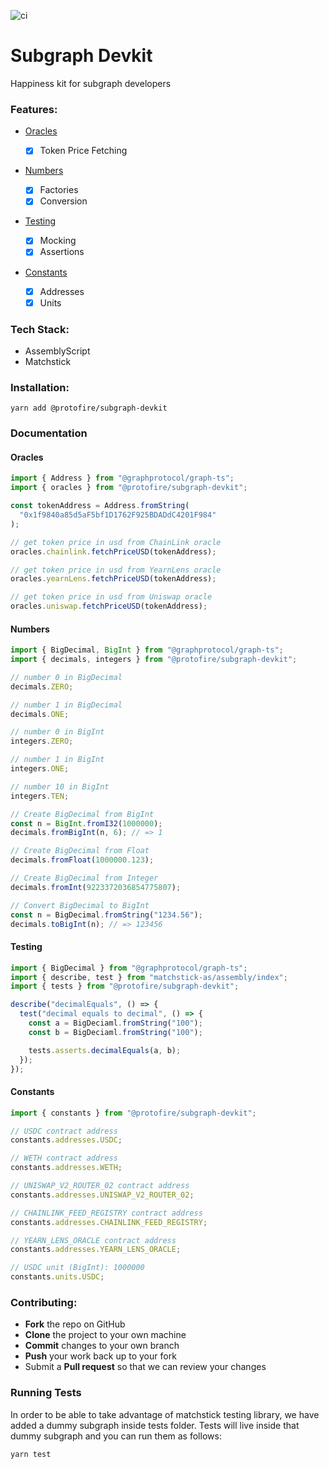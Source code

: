 ![ci](https://github.com/protofire/subgraph-devkit/actions/workflows/ci.yaml/badge.svg)

# Subgraph Devkit

Happiness kit for subgraph developers

### Features:

- [Oracles](#oracles)

  - [x] Token Price Fetching

- [Numbers](#numbers)

  - [x] Factories
  - [x] Conversion

- [Testing](#testing)

  - [x] Mocking
  - [x] Assertions

- [Constants](#constants)
  - [x] Addresses
  - [x] Units

### Tech Stack:

- AssemblyScript
- Matchstick

### Installation:

```shell
yarn add @protofire/subgraph-devkit
```

### Documentation

#### Oracles

```typescript
import { Address } from "@graphprotocol/graph-ts";
import { oracles } from "@protofire/subgraph-devkit";

const tokenAddress = Address.fromString(
  "0x1f9840a85d5aF5bf1D1762F925BDADdC4201F984"
);

// get token price in usd from ChainLink oracle
oracles.chainlink.fetchPriceUSD(tokenAddress);

// get token price in usd from YearnLens oracle
oracles.yearnLens.fetchPriceUSD(tokenAddress);

// get token price in usd from Uniswap oracle
oracles.uniswap.fetchPriceUSD(tokenAddress);
```

#### Numbers

```typescript
import { BigDecimal, BigInt } from "@graphprotocol/graph-ts";
import { decimals, integers } from "@protofire/subgraph-devkit";

// number 0 in BigDecimal
decimals.ZERO;

// number 1 in BigDecimal
decimals.ONE;

// number 0 in BigInt
integers.ZERO;

// number 1 in BigInt
integers.ONE;

// number 10 in BigInt
integers.TEN;

// Create BigDecimal from BigInt
const n = BigInt.fromI32(1000000);
decimals.fromBigInt(n, 6); // => 1

// Create BigDecimal from Float
decimals.fromFloat(1000000.123);

// Create BigDecimal from Integer
decimals.fromInt(9223372036854775807);

// Convert BigDecimal to BigInt
const n = BigDecimal.fromString("1234.56");
decimals.toBigInt(n); // => 123456
```

#### Testing

```typescript
import { BigDecimal } from "@graphprotocol/graph-ts";
import { describe, test } from "matchstick-as/assembly/index";
import { tests } from "@protofire/subgraph-devkit";

describe("decimalEquals", () => {
  test("decimal equals to decimal", () => {
    const a = BigDeciaml.fromString("100");
    const b = BigDeciaml.fromString("100");

    tests.asserts.decimalEquals(a, b);
  });
});
```

#### Constants

```typescript
import { constants } from "@protofire/subgraph-devkit";

// USDC contract address
constants.addresses.USDC;

// WETH contract address
constants.addresses.WETH;

// UNISWAP_V2_ROUTER_02 contract address
constants.addresses.UNISWAP_V2_ROUTER_02;

// CHAINLINK_FEED_REGISTRY contract address
constants.addresses.CHAINLINK_FEED_REGISTRY;

// YEARN_LENS_ORACLE contract address
constants.addresses.YEARN_LENS_ORACLE;

// USDC unit (BigInt): 1000000
constants.units.USDC;
```

### Contributing:

- **Fork** the repo on GitHub
- **Clone** the project to your own machine
- **Commit** changes to your own branch
- **Push** your work back up to your fork
- Submit a **Pull request** so that we can review your changes

### Running Tests

In order to be able to take advantage of matchstick testing library, we have added a dummy subgraph inside tests folder.
Tests will live inside that dummy subgraph and you can run them as follows:

```shell
yarn test
```
